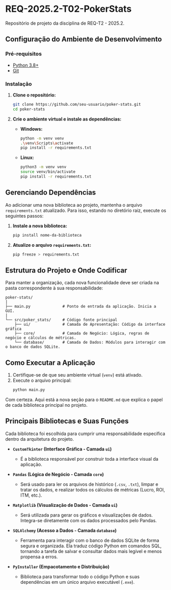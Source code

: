 # REQ-2025.2-T02-PokerStats
Repositório de projeto da disciplina de REQ-T2 - 2025.2.

## Configuração do Ambiente de Desenvolvimento

### Pré-requisitos

  - [Python 3.8+](https://www.python.org/downloads/)
  - [Git](https://git-scm.com/downloads)

### Instalação

1.  **Clone o repositório:**

    ```bash
    git clone https://github.com/seu-usuario/poker-stats.git
    cd poker-stats
    ```

2.  **Crie o ambiente virtual e instale as dependências:**

      - **Windows:**

        ```bash
        python -m venv venv
        .\venv\Scripts\activate
        pip install -r requirements.txt
        ```

      - **Linux:**

        ```bash
        python3 -m venv venv
        source venv/bin/activate
        pip install -r requirements.txt
        ```

## Gerenciando Dependências

Ao adicionar uma nova biblioteca ao projeto, mantenha o arquivo `requirements.txt` atualizado. Para isso, estando no diretório raiz, execute os seguintes passos:

1.  **Instale a nova biblioteca:**

    ```bash
    pip install nome-da-biblioteca
    ```

2.  **Atualize o arquivo `requirements.txt`:**

    ```bash
    pip freeze > requirements.txt
    ```

## Estrutura do Projeto e Onde Codificar

Para manter a organização, cada nova funcionalidade deve ser criada na pasta correspondente à sua responsabilidade:

```
poker-stats/
|
├── main.py              # Ponto de entrada da aplicação. Inicia a GUI.
|
└── src/poker_stats/     # Código fonte principal
    ├── ui/              # Camada de Apresentação: Código da interface gráfica
    ├── core/            # Camada de Negócio: Lógica, regras de negócio e cálculos de métricas.
    └── database/        # Camada de Dados: Módulos para interagir com o banco de dados SQLite.
```

## Como Executar a Aplicação

1.  Certifique-se de que seu ambiente virtual (`venv`) está ativado.
2.  Execute o arquivo principal:
    ```bash
    python main.py
    ```

Com certeza. Aqui está a nova seção para o `README.md` que explica o papel de cada biblioteca principal no projeto.

## Principais Bibliotecas e Suas Funções

Cada biblioteca foi escolhida para cumprir uma responsabilidade específica dentro da arquitetura do projeto.

-   **`CustomTkinter` (Interface Gráfica - Camada `ui`)**
    -   É a biblioteca responsável por construir toda a interface visual da aplicação.

-   **`Pandas` (Lógica de Negócio - Camada `core`)**
    -   Será usado para ler os arquivos de histórico (`.csv`, `.txt`), limpar e tratar os dados, e realizar todos os cálculos de métricas (Lucro, ROI, ITM, etc.).

-   **`Matplotlib` (Visualização de Dados - Camada `ui`)**
    -   Será utilizada para gerar os gráficos e visualizações de dados. Integra-se diretamente com os dados processados pelo Pandas.

-   **`SQLAlchemy` (Acesso a Dados - Camada `database`)**
    -   Ferramenta para interagir com o banco de dados SQLite de forma segura e organizada. Ela traduz código Python em comandos SQL, tornando a tarefa de salvar e consultar dados mais legível e menos propensa a erros.

-   **`PyInstaller` (Empacotamento e Distribuição)**
    -  Biblioteca para transformar todo o código Python e suas dependências em um único arquivo executável (`.exe`).